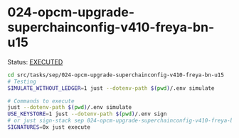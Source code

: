 # 024-opcm-upgrade-superchainconfig-v410-freya-bn-u15

Status: [EXECUTED](https://sepolia.etherscan.io/tx/0x5a1d79494372decb0b00eee2adffbec3d3d4a38c7b5e183b59f46287021f8171)

```bash
cd src/tasks/sep/024-opcm-upgrade-superchainconfig-v410-freya-bn-u15
# Testing
SIMULATE_WITHOUT_LEDGER=1 just --dotenv-path $(pwd)/.env simulate

# Commands to execute
just --dotenv-path $(pwd)/.env simulate
USE_KEYSTORE=1 just --dotenv-path $(pwd)/.env sign
# or just sign-stack sep 024-opcm-upgrade-superchainconfig-v410-freya-bn-u15
SIGNATURES=0x just execute
```